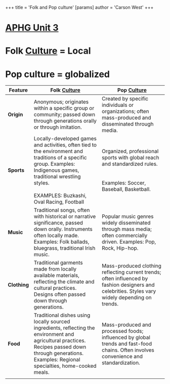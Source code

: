 +++
 title = 'Folk and Pop culture'
[params]
	author = 'Carson West'
+++
# [APHG Unit 3](./../aphg-unit-3/)
# Folk [Culture](./../culture/) = Local
# Pop culture = globalized

| Feature      | Folk [Culture](./../culture/)                                                                                                                                                                                                        | Pop [Culture](./../culture/)                                                                                                                                  |
| ------------ | ----------------------------------------------------------------------------------------------------------------------------------------------------------------------------------------------------------------------- | ------------------------------------------------------------------------------------------------------------------------------------------------ |
| **Origin**   | Anonymous; originates within a specific group or community; passed down through generations orally or through imitation.                                                                                                | Created by specific individuals or organizations; often mass-produced and disseminated through media.                                            |
| **Sports**   | Locally-developed games and activities, often tied to the environment and traditions of a specific group.  Examples:  Indigenous games, traditional wrestling styles. <br><br>EXAMPLES: Buzkashi, Oval Racing, Football | Organized, professional sports with global reach and standardized rules. <br><br><br>Examples:  Soccer, Baseball, Basketball.                    |
| **Music**    | Traditional songs, often with historical or narrative significance, passed down orally. Instruments often locally made. Examples:  Folk ballads, bluegrass, traditional Irish music.                                    | Popular music genres widely disseminated through mass media; often commercially driven. Examples:  Pop, Rock, Hip-hop.                           |
| **Clothing** | Traditional garments made from locally available materials, reflecting the climate and cultural practices. Designs often passed down through generations.                                                               | Mass-produced clothing reflecting current trends; often influenced by fashion designers and celebrities. Styles vary widely depending on trends. |
| **Food**     | Traditional dishes using locally sourced ingredients, reflecting the environment and agricultural practices. Recipes passed down through generations. Examples:  Regional specialties, home-cooked meals.               | Mass-produced and processed foods; influenced by global trends and fast-food chains.  Often involves convenience and standardization.            |
|              |                                                                                                                                                                                                                         |                                                                                                                                                  |
